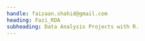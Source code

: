 ```yaml
---
handle: faizaan.shahid@gmail.com
heading: Fazi_RDA
subheading: Data Analysis Projects with R.
---
```

